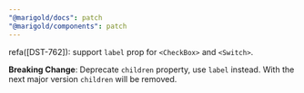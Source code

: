 ```yaml
---
"@marigold/docs": patch
"@marigold/components": patch
---
```


refa([DST-762]): support `label` prop for `<CheckBox>` and `<Switch>`. 

**Breaking Change**: Deprecate `children` property, use `label` instead. With the next major version `children` will be removed.
